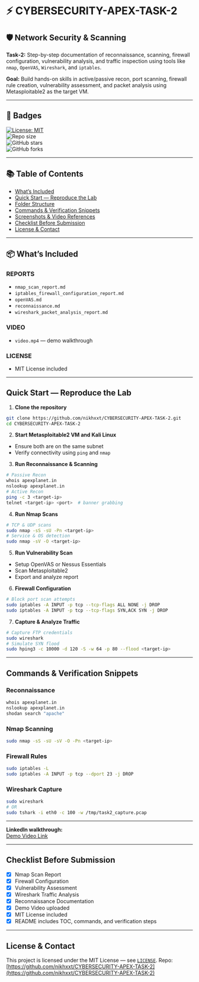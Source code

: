 # ⚡️ CYBERSECURITY-APEX-TASK-2

## 🛡️ Network Security & Scanning

**Task‑2:** Step-by-step documentation of reconnaissance, scanning, firewall configuration, vulnerability analysis, and traffic inspection using tools like `nmap`, `OpenVAS`, `Wireshark`, and `iptables`.

**Goal:** Build hands-on skills in active/passive recon, port scanning, firewall rule creation, vulnerability assessment, and packet analysis using Metasploitable2 as the target VM.

---

## 🔖 Badges

[![License: MIT](https://img.shields.io/badge/License-MIT-green)](LICENSE)  
![Repo size](https://img.shields.io/github/repo-size/nikhxxt/CYBERSECURITY-APEX-TASK-2)  
![GitHub stars](https://img.shields.io/github/stars/nikhxxt/CYBERSECURITY-APEX-TASK-2?style=social)  
![GitHub forks](https://img.shields.io/github/forks/nikhxxt/CYBERSECURITY-APEX-TASK-2?style=social)

---

## 📚 Table of Contents

* [What’s Included](#whats-included)  
* [Quick Start — Reproduce the Lab](#quick-start---reproduce-the-lab)  
* [Folder Structure](#folder-structure)  
* [Commands & Verification Snippets](#commands--verification-snippets)  
* [Screenshots & Video References](#screenshots--video-references)  
* [Checklist Before Submission](#checklist-before-submission)  
* [License & Contact](#license--contact)

---

## 📦 What’s Included

### REPORTS

* `nmap_scan_report.md`  
* `iptables_firewall_configuration_report.md`  
* `openVAS.md`  
* `reconnaissance.md`  
* `wireshark_packet_analysis_report.md`

### VIDEO

* `video.mp4` — demo walkthrough

### LICENSE

* MIT License included

---

## Quick Start — Reproduce the Lab

1. **Clone the repository**

```bash
git clone https://github.com/nikhxxt/CYBERSECURITY-APEX-TASK-2.git
cd CYBERSECURITY-APEX-TASK-2
```

2. **Start Metasploitable2 VM and Kali Linux**

* Ensure both are on the same subnet  
* Verify connectivity using `ping` and `nmap`

3. **Run Reconnaissance & Scanning**

```bash
# Passive Recon
whois apexplanet.in
nslookup apexplanet.in
# Active Recon
ping -c 3 <target-ip>
telnet <target-ip> <port>  # banner grabbing
```

4. **Run Nmap Scans**

```bash
# TCP & UDP scans
sudo nmap -sS -sU -Pn <target-ip>
# Service & OS detection
sudo nmap -sV -O <target-ip>
```

5. **Run Vulnerability Scan**

* Setup OpenVAS or Nessus Essentials  
* Scan Metasploitable2  
* Export and analyze report

6. **Firewall Configuration**

```bash
# Block port scan attempts
sudo iptables -A INPUT -p tcp --tcp-flags ALL NONE -j DROP
sudo iptables -A INPUT -p tcp --tcp-flags SYN,ACK SYN -j DROP
```

7. **Capture & Analyze Traffic**

```bash
# Capture FTP credentials
sudo wireshark
# Simulate SYN flood
sudo hping3 -c 10000 -d 120 -S -w 64 -p 80 --flood <target-ip>
```

---

## Commands & Verification Snippets

### Reconnaissance

```bash
whois apexplanet.in
nslookup apexplanet.in
shodan search "apache"
```

### Nmap Scanning

```bash
sudo nmap -sS -sU -sV -O -Pn <target-ip>
```

### Firewall Rules

```bash
sudo iptables -L
sudo iptables -A INPUT -p tcp --dport 23 -j DROP
```

### Wireshark Capture

```bash
sudo wireshark
# OR
sudo tshark -i eth0 -c 100 -w /tmp/task2_capture.pcap
```

---

**LinkedIn walkthrough:**  
[Demo Video Link](https://www.linkedin.com/posts/nikhat-naaz-malki-shaik-8240aa31a_cybersecurity-internship-apexplanet-activity-7381250580087844864-PUnb?utm_source=share&utm_medium=member_desktop&rcm=ACoAAFDQ0hwBssVRSllABDcGpxoifixeymEi_nY)

---

## Checklist Before Submission

* [x] Nmap Scan Report  
* [x] Firewall Configuration  
* [x] Vulnerability Assessment  
* [x] Wireshark Traffic Analysis  
* [x] Reconnaissance Documentation  
* [x] Demo Video uploaded  
* [x] MIT License included  
* [x] README includes TOC, commands, and verification steps

---

## License & Contact

This project is licensed under the MIT License — see [`LICENSE`](LICENSE).
Repo: [https://github.com/nikhxxt/CYBERSECURITY-APEX-TASK-2](https://github.com/nikhxxt/CYBERSECURITY-APEX-TASK-2)




